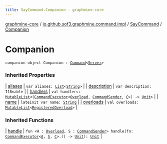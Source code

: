 ```yaml
---
title: SayCommand.Companion - graphmine-core
---
```


[graphmine-core](../../index.html) / [io.github.sof3.graphmine.command.impl](../index.html) / [SayCommand](index.html) / [Companion](./-companion.html)

# Companion

`companion object Companion : `[`Command`](../../io.github.sof3.graphmine.command/-command/index.html)`<`[`Server`](../../io.github.sof3.graphmine/-server/index.html)`>`

### Inherited Properties

| [aliases](../../io.github.sof3.graphmine.command/-command/aliases.html) | `var aliases: `[`List`](https://kotlinlang.org/api/latest/jvm/stdlib/kotlin.collections/-list/index.html)`<`[`String`](https://kotlinlang.org/api/latest/jvm/stdlib/kotlin/-string/index.html)`>` |
| [description](../../io.github.sof3.graphmine.command/-command/description.html) | `var description: I18nable` |
| [handlers](../../io.github.sof3.graphmine.command/-command/handlers.html) | `val handlers: `[`MutableList`](https://kotlinlang.org/api/latest/jvm/stdlib/kotlin.collections/-mutable-list/index.html)`<(`[`CommandExecutor`](../../io.github.sof3.graphmine.command/-command-executor/index.html)`<`[`Overload`](../../io.github.sof3.graphmine.command/-overload/index.html)`, `[`CommandSender`](../../io.github.sof3.graphmine.command/-command-sender.html)`, `[`C`](../../io.github.sof3.graphmine.command/-command/index.html#C)`>) -> `[`Unit`](https://kotlinlang.org/api/latest/jvm/stdlib/kotlin/-unit/index.html)`>` |
| [name](../../io.github.sof3.graphmine.command/-command/name.html) | `lateinit var name: `[`String`](https://kotlinlang.org/api/latest/jvm/stdlib/kotlin/-string/index.html) |
| [overloads](../../io.github.sof3.graphmine.command/-command/overloads.html) | `val overloads: `[`MutableList`](https://kotlinlang.org/api/latest/jvm/stdlib/kotlin.collections/-mutable-list/index.html)`<`[`RegisteredOverload`](../../io.github.sof3.graphmine.command/-registered-overload/index.html)`>` |

### Inherited Functions

| [handle](../../io.github.sof3.graphmine.command/-command/handle.html) | `fun <A : `[`Overload`](../../io.github.sof3.graphmine.command/-overload/index.html)`, S : `[`CommandSender`](../../io.github.sof3.graphmine.command/-command-sender.html)`> handle(fn: `[`CommandExecutor`](../../io.github.sof3.graphmine.command/-command-executor/index.html)`<`[`A`](../../io.github.sof3.graphmine.command/-command/handle.html#A)`, `[`S`](../../io.github.sof3.graphmine.command/-command/handle.html#S)`, `[`C`](../../io.github.sof3.graphmine.command/-command/index.html#C)`>.() -> `[`Unit`](https://kotlinlang.org/api/latest/jvm/stdlib/kotlin/-unit/index.html)`): `[`Unit`](https://kotlinlang.org/api/latest/jvm/stdlib/kotlin/-unit/index.html) |

